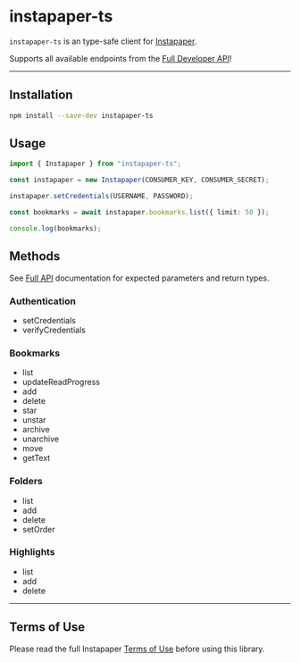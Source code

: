 # instapaper-ts

`instapaper-ts` is an type-safe client for [Instapaper](https://instapaper.com).

Supports all available endpoints from the [Full Developer API](https://www.instapaper.com/api)!

---

## Installation

```sh
npm install --save-dev instapaper-ts
```

## Usage

```ts
import { Instapaper } from "instapaper-ts";

const instapaper = new Instapaper(CONSUMER_KEY, CONSUMER_SECRET);

instapaper.setCredentials(USERNAME, PASSWORD);

const bookmarks = await instapaper.bookmarks.list({ limit: 50 });

console.log(bookmarks);
```

## Methods

See [Full API](https://www.instapaper.com/api) documentation for expected parameters and return types.

### Authentication

- setCredentials
- verifyCredentials

### Bookmarks

- list
- updateReadProgress
- add
- delete
- star
- unstar
- archive
- unarchive
- move
- getText

### Folders

- list
- add
- delete
- setOrder

### Highlights

- list
- add
- delete

---

## Terms of Use

Please read the full Instapaper [Terms of Use](https://www.instapaper.com/api/terms) before using this library.
